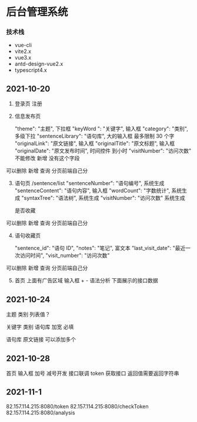# 后台管理系统

### 技术栈

- vue-cli
- vite2.x
- vue3.x
- antd-design-vue2.x
- typescript4.x

## 2021-10-20

1. 登录页 注册

2. 信息发布页

   "theme": "主题", 下拉框
   "keyWord ": "关键字", 输入框
   "category": "类别", 多级下拉
   "sentenceLibrary": "语句库", 大的输入框 最多限制 30 个字
   "originalLink": "原文链接", 输入框
   "originalTitle": "原文标题", 输入框
   "originalDate": "原文发布时间", 时间控件 到小时
   "visitNumber": "访问次数" 不能修改 新增 没有这个字段

可以删除 新增 查询 分页前端自己分

3. 语句页 /sentence/list
   "sentenceNumber": "语句编号", 系统生成
   "sentenceContent": "语句内容", 输入框
   "wordCount": "字数统计", 系统生成
   "syntaxTree": "语法树", 系统生成
   "visitNumber": "访问次数" 系统生成

   是否收藏

可以删除 新增 查询 分页前端自己分

4. 语句收藏页

   "sentence_id": "语句 ID",
   "notes": "笔记", 富文本
   "last_visit_date": "最近一次访问时间",
   "visit_number": "访问次数"

可以删除 新增 查询 分页前端自己分

5. 首页
   上面有广告区域
   输入框 + - 语法分析
   下面展示的接口数据

## 2021-10-24

主题 类别 列表值？

关键字 类别 语句库 加宽 必填

语句库 原文链接 可以添加多个

## 2021-10-28

首页 输入框 加号 减号开发 接口联调
token 获取接口 返回值需要返回字符串

## 2021-11-1

82.157.114.215:8080/token
82.157.114.215:8080/checkToken
82.157.114.215:8080/analysis

